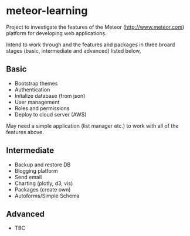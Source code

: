 # meteor-learning

Project to investigate the features of the Meteor (http://www.meteor.com) platform for developing web applications.

Intend to work through and the features and packages in three broard stages (basic, intermediate and advanced) listed below,

## Basic 
* Bootstrap themes
* Authentication
* Initalize database (from json)
* User management
* Roles and permissions
* Deploy to cloud server (AWS)

May need a simple application (list manager etc.) to work with all of the features above.

## Intermediate
* Backup and restore DB
* Blogging platform
* Send email
* Charting (plotly, d3, vis)
* Packages (create own)
* Autoforms/Simple Schema

## Advanced
* TBC
